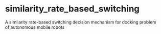 # similarity_rate_based_switching
A similarity rate-based switching decision mechanism for docking problem of autonomous mobile robots
